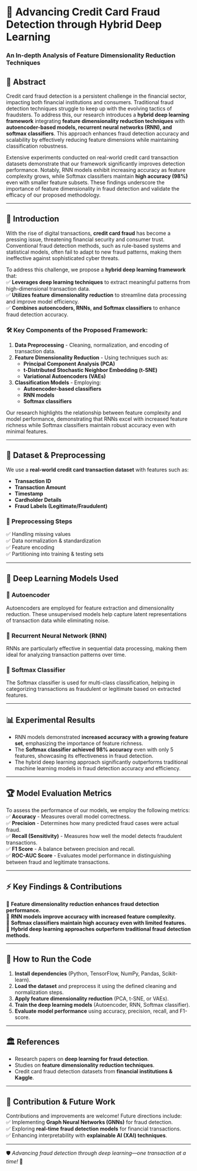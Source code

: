 # 🚀 Advancing Credit Card Fraud Detection through Hybrid Deep Learning  
### An In-depth Analysis of Feature Dimensionality Reduction Techniques  

## 📌 Abstract  
Credit card fraud detection is a persistent challenge in the financial sector, impacting both financial institutions and consumers. Traditional fraud detection techniques struggle to keep up with the evolving tactics of fraudsters. To address this, our research introduces a **hybrid deep learning framework** integrating **feature dimensionality reduction techniques** with **autoencoder-based models, recurrent neural networks (RNN), and softmax classifiers**. This approach enhances fraud detection accuracy and scalability by effectively reducing feature dimensions while maintaining classification robustness.  

Extensive experiments conducted on real-world credit card transaction datasets demonstrate that our framework significantly improves detection performance. Notably, RNN models exhibit increasing accuracy as feature complexity grows, while Softmax classifiers maintain **high accuracy (98%)** even with smaller feature subsets. These findings underscore the importance of feature dimensionality in fraud detection and validate the efficacy of our proposed methodology.  

---

## 📖 Introduction  
With the rise of digital transactions, **credit card fraud** has become a pressing issue, threatening financial security and consumer trust. Conventional fraud detection methods, such as rule-based systems and statistical models, often fail to adapt to new fraud patterns, making them ineffective against sophisticated cyber threats.  

To address this challenge, we propose a **hybrid deep learning framework** that:  
✅ **Leverages deep learning techniques** to extract meaningful patterns from high-dimensional transaction data.  
✅ **Utilizes feature dimensionality reduction** to streamline data processing and improve model efficiency.  
✅ **Combines autoencoders, RNNs, and Softmax classifiers** to enhance fraud detection accuracy.  

### 🛠 Key Components of the Proposed Framework:  
1. **Data Preprocessing** - Cleaning, normalization, and encoding of transaction data.  
2. **Feature Dimensionality Reduction** - Using techniques such as:  
   - **Principal Component Analysis (PCA)**  
   - **t-Distributed Stochastic Neighbor Embedding (t-SNE)**  
   - **Variational Autoencoders (VAEs)**  
3. **Classification Models** - Employing:  
   - **Autoencoder-based classifiers**  
   - **RNN models**  
   - **Softmax classifiers**  

Our research highlights the relationship between feature complexity and model performance, demonstrating that RNNs excel with increased feature richness while Softmax classifiers maintain robust accuracy even with minimal features.  

---

## 📂 Dataset & Preprocessing  
We use a **real-world credit card transaction dataset** with features such as:  
- **Transaction ID**  
- **Transaction Amount**  
- **Timestamp**  
- **Cardholder Details**  
- **Fraud Labels (Legitimate/Fraudulent)**  

### 🔄 **Preprocessing Steps**  
✅ Handling missing values  
✅ Data normalization & standardization  
✅ Feature encoding  
✅ Partitioning into training & testing sets  

---

## 🧠 Deep Learning Models Used  
### 🔹 **Autoencoder**  
Autoencoders are employed for feature extraction and dimensionality reduction. These unsupervised models help capture latent representations of transaction data while eliminating noise.  

### 🔹 **Recurrent Neural Network (RNN)**  
RNNs are particularly effective in sequential data processing, making them ideal for analyzing transaction patterns over time.  

### 🔹 **Softmax Classifier**  
The Softmax classifier is used for multi-class classification, helping in categorizing transactions as fraudulent or legitimate based on extracted features.  

---

## 📊 Experimental Results  
- RNN models demonstrated **increased accuracy with a growing feature set**, emphasizing the importance of feature richness.  
- The **Softmax classifier achieved 98% accuracy** even with only 5 features, showcasing its effectiveness in fraud detection.  
- The hybrid deep learning approach significantly outperforms traditional machine learning models in fraud detection accuracy and efficiency.  

---

## 🏆 Model Evaluation Metrics  
To assess the performance of our models, we employ the following metrics:  
✅ **Accuracy** - Measures overall model correctness.  
✅ **Precision** - Determines how many predicted fraud cases were actual fraud.  
✅ **Recall (Sensitivity)** - Measures how well the model detects fraudulent transactions.  
✅ **F1 Score** - A balance between precision and recall.  
✅ **ROC-AUC Score** - Evaluates model performance in distinguishing between fraud and legitimate transactions.  

---

## ⚡ Key Findings & Contributions  
🚀 **Feature dimensionality reduction enhances fraud detection performance.**  
🚀 **RNN models improve accuracy with increased feature complexity.**  
🚀 **Softmax classifiers maintain high accuracy even with limited features.**  
🚀 **Hybrid deep learning approaches outperform traditional fraud detection methods.**  

---

## 📌 How to Run the Code  
1. **Install dependencies** (Python, TensorFlow, NumPy, Pandas, Scikit-learn).  
2. **Load the dataset** and preprocess it using the defined cleaning and normalization steps.  
3. **Apply feature dimensionality reduction** (PCA, t-SNE, or VAEs).  
4. **Train the deep learning models** (Autoencoder, RNN, Softmax classifier).  
5. **Evaluate model performance** using accuracy, precision, recall, and F1-score.  

---

## 🏛 References  
- Research papers on **deep learning for fraud detection**.  
- Studies on **feature dimensionality reduction techniques**.  
- Credit card fraud detection datasets from **financial institutions & Kaggle**.  

---

## 🤝 Contribution & Future Work  
Contributions and improvements are welcome! Future directions include:  
✅ Implementing **Graph Neural Networks (GNNs)** for fraud detection.  
✅ Exploring **real-time fraud detection models** for financial transactions.  
✅ Enhancing interpretability with **explainable AI (XAI) techniques**.  

---

🛡️ *Advancing fraud detection through deep learning—one transaction at a time!* 🚀  
